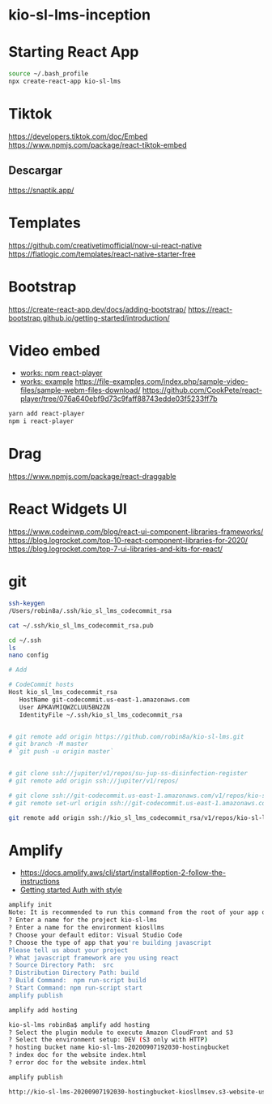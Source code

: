 # kio-sl-lms-inception

# Starting React App
```sh
source ~/.bash_profile
npx create-react-app kio-sl-lms
```

# Tiktok
https://developers.tiktok.com/doc/Embed
https://www.npmjs.com/package/react-tiktok-embed

## Descargar
https://snaptik.app/

# Templates
https://github.com/creativetimofficial/now-ui-react-native
https://flatlogic.com/templates/react-native-starter-free

# Bootstrap
https://create-react-app.dev/docs/adding-bootstrap/
https://react-bootstrap.github.io/getting-started/introduction/

# Video embed


- [works: npm react-player](https://www.npmjs.com/package/react-player)
- [works: example](https://github.com/CookPete/react-player/blob/HEAD/src/demo/App.js)
https://file-examples.com/index.php/sample-video-files/sample-webm-files-download/
https://github.com/CookPete/react-player/tree/076a640ebf9d73c9faff88743edde03f5233ff7b

```sh
yarn add react-player
npm i react-player

```
# Drag
https://www.npmjs.com/package/react-draggable

# React Widgets UI
https://www.codeinwp.com/blog/react-ui-component-libraries-frameworks/
https://blog.logrocket.com/top-10-react-component-libraries-for-2020/
https://blog.logrocket.com/top-7-ui-libraries-and-kits-for-react/


# git

```sh
ssh-keygen
/Users/robin8a/.ssh/kio_sl_lms_codecommit_rsa

cat ~/.ssh/kio_sl_lms_codecommit_rsa.pub

```


```sh
cd ~/.ssh
ls
nano config 

# Add

# CodeCommit hosts
Host kio_sl_lms_codecommit_rsa
   HostName git-codecommit.us-east-1.amazonaws.com
   User APKAVMIQWZCLUU5BN2ZN
   IdentityFile ~/.ssh/kio_sl_lms_codecommit_rsa

```

```sh

# git remote add origin https://github.com/robin8a/kio-sl-lms.git
# git branch -M master
# `git push -u origin master`


# git clone ssh://jupiter/v1/repos/su-jup-ss-disinfection-register
# git remote add origin ssh://jupiter/v1/repos/

# git clone ssh://git-codecommit.us-east-1.amazonaws.com/v1/repos/kio-sl-lms
# git remote set-url origin ssh://git-codecommit.us-east-1.amazonaws.com/v1/repos/kio-sl-lms kio-sl-lms

git remote add origin ssh://kio_sl_lms_codecommit_rsa/v1/repos/kio-sl-lms

```

# Amplify
- https://docs.amplify.aws/cli/start/install#option-2-follow-the-instructions
- [Getting started Auth with style](https://github.com/aws-amplify/amplify-js/tree/e56aba642acc7eb3482f0e69454a530409d1b3ac)

```sh
amplify init
Note: It is recommended to run this command from the root of your app directory
? Enter a name for the project kio-sl-lms
? Enter a name for the environment kiosllms
? Choose your default editor: Visual Studio Code
? Choose the type of app that you're building javascript
Please tell us about your project
? What javascript framework are you using react
? Source Directory Path:  src
? Distribution Directory Path: build
? Build Command:  npm run-script build
? Start Command: npm run-script start
amplify publish

```

```sh
amplify add hosting

kio-sl-lms robin8a$ amplify add hosting
? Select the plugin module to execute Amazon CloudFront and S3
? Select the environment setup: DEV (S3 only with HTTP)
? hosting bucket name kio-sl-lms-20200907192030-hostingbucket
? index doc for the website index.html
? error doc for the website index.html
```

```sh
amplify publish

http://kio-sl-lms-20200907192030-hostingbucket-kiosllmsev.s3-website-us-east-1.amazonaws.com


```